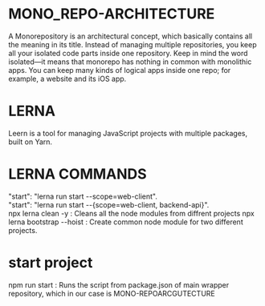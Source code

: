 # MONO_REPO-ARCHITECTURE
A Monorepository is an architectural concept, which basically contains all the meaning in its title. Instead of managing multiple repositories, you keep all your isolated code parts inside one repository. Keep in mind the word isolated—it means that monorepo has nothing in common with monolithic apps. You can keep many kinds of logical apps inside one repo; for example, a website and its iOS app.

# LERNA
Leern is a tool for managing JavaScript projects with multiple packages, built on Yarn.

# LERNA COMMANDS

"start": "lerna run start --scope=web-client".\
"start": "lerna run start --{scope=web-client, backend-api}".\
npx lerna clean -y  : Cleans all the node modules from diffrent projects 
npx lerna bootstrap --hoist : Create common node module for two different  projects.

# start project

npm run start  : Runs the script from package.json of main wrapper repository, which in our case is MONO-REPOARCGUTECTURE